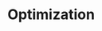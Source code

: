 # Optimization

<!-- Tips for improving Wippy performance. Include performance tuning, resource management, scaling considerations, monitoring, and troubleshooting performance issues. -->

